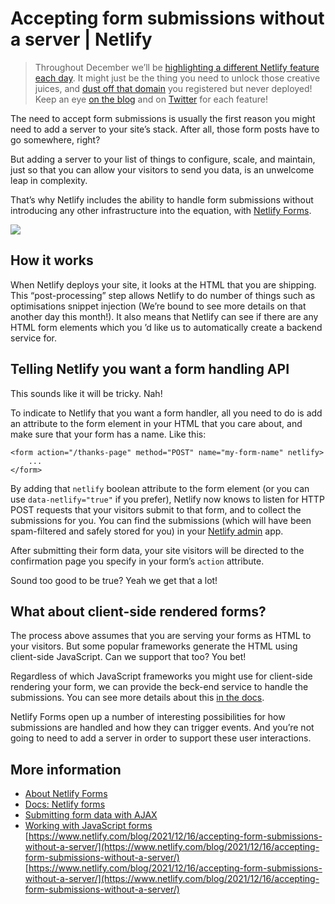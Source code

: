 # Accepting form submissions without a server | Netlify
> Throughout December we’ll be [highlighting a different Netlify feature each day](https://www.netlify.com/blog/2021/12/01/highlighting-a-different-netlify-feature-each-day-in-december/?utm_campaign=featdaily21&utm_source=netlify&utm_medium=blog&utm_content=netlify-forms). It might just be the thing you need to unlock those creative juices, and [dust off that domain](https://www.netlify.com/blog/2021/12/01/dusty-domains-your-forgotten-domains-raise-money-for-charity/?utm_campaign=featdaily21&utm_source=netlify&utm_medium=blog&utm_content=netlify-forms) you registered but never deployed! Keep an eye [on the blog](https://www.netlify.com/blog/2021/12/01/highlighting-a-different-netlify-feature-each-day-in-december/?utm_campaign=featdaily21&utm_source=netlify&utm_medium=blog&utm_content=netlify-forms) and on [Twitter](https://twitter.com/netlify) for each feature!

The need to accept form submissions is usually the first reason you might need to add a server to your site’s stack. After all, those form posts have to go somewhere, right?

But adding a server to your list of things to configure, scale, and maintain, just so that you can allow your visitors to send you data, is an unwelcome leap in complexity.

That’s why Netlify includes the ability to handle form submissions without introducing any other infrastructure into the equation, with [Netlify Forms](https://www.netlify.com/products/forms/?utm_campaign=featdaily21&utm_source=netlify&utm_medium=blog&utm_content=netlify-forms).

![](https://cdn.netlify.com/ad76bff9547d863cf6a772d26607986ccbe23bea/3415e/img/blog/screenshot-form-submissions.jpg)

## How it works

When Netlify deploys your site, it looks at the HTML that you are shipping. This “post-processing” step allows Netlify to do number of things such as optimisations snippet injection (We’re bound to see more details on that another day this month!). It also means that Netlify can see if there are any HTML form elements which you ’d like us to automatically create a backend service for.

## Telling Netlify you want a form handling API

This sounds like it will be tricky. Nah!

To indicate to Netlify that you want a form handler, all you need to do is add an attribute to the form element in your HTML that you care about, and make sure that your form has a name. Like this:

    <form action="/thanks-page" method="POST" name="my-form-name" netlify>
    	...
    </form>

By adding that `netlify` boolean attribute to the form element (or you can use `data-netlify="true"` if you prefer), Netlify now knows to listen for HTTP POST requests that your visitors submit to that form, and to collect the submissions for you. You can find the submissions (which will have been spam-filtered and safely stored for you) in your [Netlify admin](https://app.netlify.com/?utm_campaign=featdaily21&utm_source=netlify&utm_medium=blog&utm_content=netlify-forms) app.

After submitting their form data, your site visitors will be directed to the confirmation page you specify in your form’s `action` attribute.

Sound too good to be true? Yeah we get that a lot!

## What about client-side rendered forms?

The process above assumes that you are serving your forms as HTML to your visitors. But some popular frameworks generate the HTML using client-side JavaScript. Can we support that too? You bet!

Regardless of which JavaScript frameworks you might use for client-side rendering your form, we can provide the beck-end service to handle the submissions. You can see more details about this [in the docs](https://docs.netlify.com/forms/setup/?utm_campaign=featdaily21&utm_source=netlify&utm_medium=blog&utm_content=netlify-forms#javascript-forms).

Netlify Forms open up a number of interesting possibilities for how submissions are handled and how they can trigger events. And you’re not going to need to add a server in order to support these user interactions.

## More information

-   [About Netlify Forms](https://www.netlify.com/products/forms/?utm_campaign=featdaily21&utm_source=netlify&utm_medium=blog&utm_content=netlify-forms)
-   [Docs: Netlify forms](https://docs.netlify.com/forms/setup/?utm_campaign=featdaily21&utm_source=netlify&utm_medium=blog&utm_content=netlify-forms)
-   [Submitting form data with AJAX](https://docs.netlify.com/forms/setup/?utm_campaign=featdaily21&utm_source=netlify&utm_medium=blog&utm_content=netlify-forms#submit-html-forms-with-ajax)
-   [Working with JavaScript forms](https://docs.netlify.com/forms/setup/?utm_campaign=featdaily21&utm_source=netlify&utm_medium=blog&utm_content=netlify-forms#javascript-forms) 
    [https://www.netlify.com/blog/2021/12/16/accepting-form-submissions-without-a-server/](https://www.netlify.com/blog/2021/12/16/accepting-form-submissions-without-a-server/) 
    [https://www.netlify.com/blog/2021/12/16/accepting-form-submissions-without-a-server/](https://www.netlify.com/blog/2021/12/16/accepting-form-submissions-without-a-server/)
